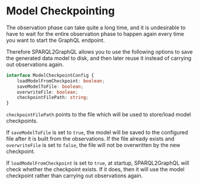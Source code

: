 # Model Checkpointing

The observation phase can take quite a long time, and it
is undesirable to have to wait for the entire observation
phase to happen again every time you want to start the GraphQL
endpoint.

Therefore SPARQL2GraphQL allows you to use the following
options to save the generated data model to disk,
and then later reuse it instead of carrying out observations
again.

```ts
interface ModelCheckpointConfig {
    loadModelFromCheckpoint: boolean;
    saveModelToFile: boolean;
    overwriteFile: boolean;
    checkpointFilePath: string;
}
```

`checkpointFilePath` points to the file which will be used
to store/load model checkpoints.

If `saveModelToFile` is set to `true`, the model will be saved
to the configured file after it is built from the observations.
If the file already exists and `overwriteFile` is set to `false`,
the file will not be overwritten by the new checkpoint.

If `loadModelFromCheckpoint` is set to `true`, at startup,
SPARQL2GraphQL will check whether the checkpoint exists.
If it does, then it will use the model checkpoint rather than
carrying out observations again.
